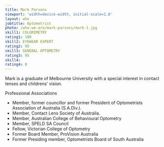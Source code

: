 ```yaml
---
title: Mark Parsons
viewport: 'width=device-width, initial-scale=1.0'
layout: who
jobtitle: Optometrist
photo: /who-we-are/mark-parsons/mark-1.jpg
skill1: COLORIMETRY
rating1: 100
skill2: EYEWEAR EXPERT
rating2: 95
skill3: GENERAL OPTOMETRY
rating3: 95
skill4: 
rating4: 0
---
```


Mark is a graduate of Melbourne University with a special interest in contact lenses and childrens’ vision. 

Professional Associations

- Member, former councillor and former President of Optometrists Association of Australia (S.A.Div.).
- Member, Contact Lens Society of Australia.
- Member, Australian College of Behavioural Optometry
- Member, SPELD SA Council
- Fellow, Victorian College of Optometry
- Former Board Member, ProVision Australia
- Former Presiding member, Optometrists Board of South Australia

